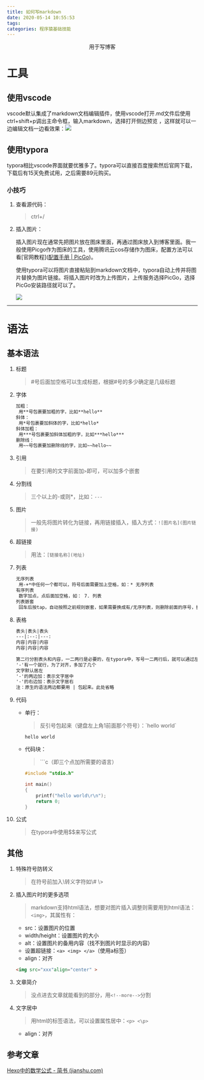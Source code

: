 ```yaml
---
title: 如何写markdown
date: 2020-05-14 10:55:53
tags:
categories: 程序猿基础技能
---
```

<p align="center">
    用于写博客
</p>

<!--more-->

# 工具

## 使用vscode

vscode默认集成了markdown文档编辑插件，使用vscode打开.md文件后使用ctrl+shift+p调出主命令框，输入markdown，选择打开侧边预览 ，这样就可以一边编辑文档一边看效果：![](https://pic-1302177449.cos.ap-chongqing.myqcloud.com//blog_pic/20210308193653.png)

## 使用typora

typora相比vscode界面就要优雅多了。typora可以直接百度搜索然后官网下载，下载后有15天免费试用，之后需要89元购买。

### 小技巧

1. 查看源代码：

   > ctrl+/

2. 插入图片：

   插入图片现在通常先把图片放在图床里面，再通过图床放入到博客里面。我一般使用Picgo作为图床的工具，使用腾讯云cos存储作为图床，配置方法可以看[官网教程]([配置手册 | PicGo](https://picgo.github.io/PicGo-Doc/zh/guide/config.html#腾讯云cos))。

   使用typora可以将图片直接粘贴到markdown文档中，typora自动上传并将图片替换为图片链接。将插入图片时改为上传图片，上传服务选择PicGo，选择PicGo安装路径就可以了。

   ![](https://pic-1302177449.cos.ap-chongqing.myqcloud.com//blog_pic/20210308193637.png)

___
# 语法

## 基本语法

1. 标题

   > #号后面加空格可以生成标题，根据#号的多少确定是几级标题

2. 字体

   ```markdown
   加粗：
   	用**号包裹要加粗的字，比如**hello**
   斜体：
   	用*号包裹要加斜体的字，比如*hello*
   斜体加粗：
   	用***号包裹要加斜体加粗的字，比如***hello***
   删除线：
   	用~~号包裹要加删除线的字，比如~~hello~~
   ```

3. 引用

   > 在要引用的文字前面加`>`即可，可以加多个嵌套

4. 分割线

   > 三个以上的-或则*，比如：`---`

5. 图片

   > 一般先将图片转化为链接，再用链接插入，插入方式：`![图片名](图片链接)`

6. 超链接

   > 用法：`[链接名称](地址)`

7. 列表

   ```markdown
   无序列表
   	用-+*中任何一个都可以，符号后面需要加上空格，如：* 无序列表
   有序列表
   	数字加点，点后面加空格，如： 7. 列表
   列表嵌套
   	回车后按tap，自动按照之前规则嵌套，如果需要换成有/无序列表，则删除前面的序号，换成无序列表或则有序列表
   ```

8. 表格

   ```markdown
   表头|表头|表头
   ---|:--:|---:
   内容|内容|内容
   内容|内容|内容
       
   第二行分割表头和内容，一二两行是必要的，在typora中，写号一二两行后，就可以通过左上角快速调整表格大小。
   '-'有一个就行，为了对齐，多加了几个
   文字默认居左
   '-'的两边加：表示文字居中
   '-'的右边加：表示文字居右
   注：原生的语法两边都要用 | 包起来。此处省略
   ```

9. 代码

   * 单行：

     > 反引号包起来（键盘左上角1前面那个符号）：\`hello world`

     `hello world`

   * 代码块：

     > \```c（即三个点加所需要的语言）
   
     ```c
     #include "stdio.h"
     
     int main()
     {
         printf("hello world\r\n");
         return 0;
     }
     ```

10. 公式

    > 在typora中使用$$来写公式

## 其他

1. 特殊符号防转义

   > 在符号前加入\\转义字符如\\# \\>

2. 插入图片时的更多选项

   >  markdown支持html语法，想要对图片插入调整则需要用到html语法：`<img>`，其属性有：

   - src：设置图片的位置
   - width/height：设置图片的大小
   - alt：设置图片的备用内容（找不到图片时显示的内容）
   - 设置超链接：`<a> <img> </a>`（使用a标签）
   - align：对齐

   ```html
   <img src="xxx"align="center" >
   ```

3. 文章简介

   > 没点进去文章就能看到的部分，用`<!--more-->`分割

4. 文字居中

   > 用html的标签语法，可以设置属性居中：`<p> <\p>`

   - align：对齐

## 参考文章

[Hexo中的数学公式 - 简书 (jianshu.com)](https://www.jianshu.com/p/9024d6b23c3a)